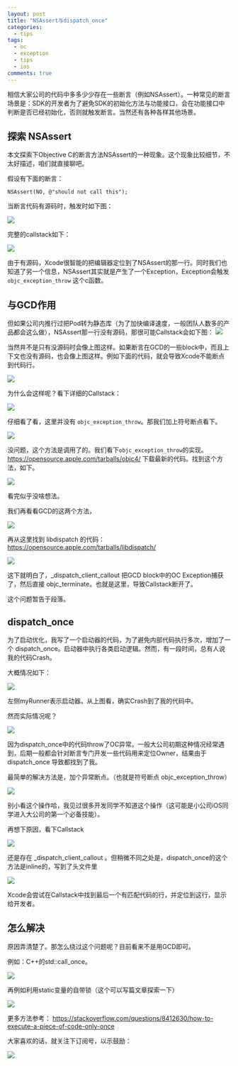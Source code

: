 ```yaml
---
layout: post
title: "NSAssert与dispatch_once"
categories:
  - tips
tags:
  - oc
  - exception
  - tips
  - ios
comments: true
---
```


相信大家公司的代码中多多少少存在一些断言（例如NSAssert）。一种常见的断言场景是：SDK的开发者为了避免SDK的初始化方法与功能接口，会在功能接口中判断是否已经初始化，否则就触发断言。当然还有各种各样其他场景。

<!-- more -->

## 探索 NSAssert

本文探索下Objective C的断言方法NSAssert的一种现象。这个现象比较细节，不太好描述，咱们就直接聊吧。

假设有下面的断言：

```
NSAssert(NO, @"should not call this");
```

当断言代码有源码时，触发时如下图：

![](/media/15817696181069.jpg)

完整的callstack如下：

![](/media/15817696740923.jpg)

由于有源码，Xcode很智能的把编辑器定位到了NSAssert的那一行。同时我们也知道了另一个信息，NSAssert其实就是产生了一个Exception，Exception会触发 `objc_exception_throw` 这个c函数。


## 与GCD作用

但如果公司内推行过把Pod转为静态库（为了加快编译速度，一般团队人数多的产品都会这么做），NSAssert那一行没有源码，那很可能Callstack会如下图：
![](/media/15817699224837.jpg)


当然并不是只有没源码时会像上图这样。如果断言在GCD的一些block中，而且上下文也没有源码，也会像上图这样。例如下面的代码，就会导致Xcode不能断点到代码行。

![](/media/15817701224885.jpg)


为什么会这样呢？看下详细的Callstack：

![](/media/15817701588263.jpg)

仔细看了看，这里并没有 `objc_exception_throw`。那我们加上符号断点看下。

![](/media/15817706969228.jpg)


没问题，这个方法是调用了的。我们看下`objc_exception_throw`的实现。
https://opensource.apple.com/tarballs/objc4/ 
下载最新的代码。找到这个方法，如下。

![](/media/15817716916654.jpg)

看完似乎没啥想法。

我们再看看GCD的这两个方法，

![](/media/15817718460206.jpg)


再从这里找到 libdispatch 的代码：
https://opensource.apple.com/tarballs/libdispatch/

![](/media/15817719822396.jpg)


这下就明白了，_dispatch_client_callout 把GCD block中的OC Exception捕获了，然后直接 objc_terminate。也就是这里，导致Callstack断开了。

这个问题暂告于段落。

## dispatch_once

为了启动优化，我写了一个启动器的代码，为了避免内部代码执行多次，增加了一个 dispatch_once。启动器中执行各类启动逻辑。然而，有一段时间，总有人说我的代码Crash。

大概情况如下：

![](/media/15817723562511.jpg)

左侧myRunner表示启动器。从上图看，确实Crash到了我的代码中。

然而实际情况呢？

![](/media/15817724251639.jpg)

因为dispatch_once中的代码throw了OC异常。一般大公司初期这种情况经常遇到，后期一般都会针对断言专门开发一些代码用来定位Owner，结果由于 dispatch_once 导致都找到了我。

最简单的解决方法是，加个异常断点。（也就是符号断点 objc_exception_throw）

![](/media/15817726052193.jpg)

别小看这个操作哈，我见过很多开发同学不知道这个操作（这可能是小公司iOS同学进入大公司的第一个必备技能）。

再想下原因，看下Callstack

![](/media/15817728005548.jpg)

还是存在 _dispatch_client_callout 。但稍微不同之处是，dispatch_once的这个方法是inline的，写到了头文件里

![](/media/15817728648084.jpg)

Xcode会尝试在Callstack中找到最后一个有匹配代码的行，并定位到这行，显示给开发者。

## 怎么解决 

原因弄清楚了。那怎么绕过这个问题呢？目前看来不是用GCD即可。

例如：C++的std::call_once。

![](/media/15817731685041.jpg)

再例如利用static变量的自带锁（这个可以写篇文章探索一下）

![](/media/15817731588446.jpg)

更多方法参考：
https://stackoverflow.com/questions/8412630/how-to-execute-a-piece-of-code-only-once



大家喜欢的话，就关注下订阅号，以示鼓励：

![](/images/fun.jpg)


